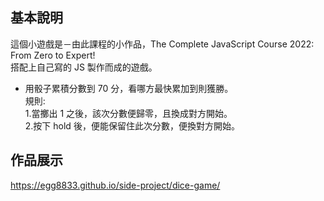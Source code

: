 ## 基本說明

這個小遊戲是－由此課程的小作品，The Complete JavaScript Course 2022: From Zero to Expert!
<br>搭配上自己寫的 JS 製作而成的遊戲。

- 用骰子累積分數到 70 分，看哪方最快累加到則獲勝。<br>
  規則: <br> 1.當擲出 1 之後，該次分數便歸零，且換成對方開始。<br> 2.按下 hold 後，便能保留住此次分數，便換對方開始。

## 作品展示

https://egg8833.github.io/side-project/dice-game/
